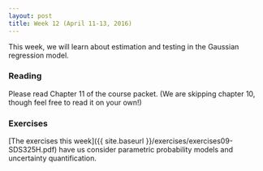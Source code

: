 ```yaml
---
layout: post
title: Week 12 (April 11-13, 2016)
---
```


This week, we will learn about estimation and testing in the Gaussian regression model.

### Reading

Please read Chapter 11 of the course packet.  (We are skipping chapter 10, though feel free to read it on your own!)


### Exercises

[The exercises this week]({{ site.baseurl }}/exercises/exercises09-SDS325H.pdf) have us consider parametric probability models and uncertainty quantification.  


